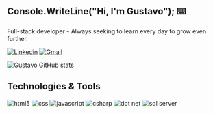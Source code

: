 ## Console.WriteLine("Hi, I'm Gustavo"); ⌨️ 
Full-stack developer - Always seeking to learn every day to grow even further. 

[![Linkedin](https://img.shields.io/badge/LinkedIn-0077B5?style=for-the-badge&logo=linkedin&logoColor=white)](https://br.linkedin.com/in/gulaitano)
[![Gmail](https://img.shields.io/badge/Gmail-D14836?style=for-the-badge&logo=gmail&logoColor=white)](mailto:gulaitano3@gmail.com)

![Gustavo GitHub stats](https://github-readme-stats.vercel.app/api?username=Gustavo-Laitano&show_icons=true&theme=tokyonight)

## Technologies & Tools
<div style="display: inline_block">
    <img align="center" alt="html5" src="https://img.shields.io/badge/HTML5-E34F26?style=for-the-badge&logo=html5&logoColor=white" />
    <img align="center" alt="css" src="https://img.shields.io/badge/CSS3-1572B6?style=for-the-badge&logo=css3&logoColor=white" />
    <img align="center" alt="javascript" src="https://img.shields.io/badge/JavaScript-F7DF1E?style=for-the-badge&logo=javascript&logoColor=black" />
    <img align="center" alt="csharp" src="https://img.shields.io/badge/C%23-239120?style=for-the-badge&logo=c-sharp&logoColor=white" />
    <img align="center" alt="dot net" src="https://img.shields.io/badge/.NET-5C2D91?style=for-the-badge&logo=.net&logoColor=white" />
    <img align="center" alt="sql server" src="https://img.shields.io/badge/Microsoft_SQL_Server-CC2927?style=for-the-badge&logo=microsoft-sql-server&logoColor=white" />
  </div>
  
